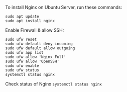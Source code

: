 To install Nginx on Ubuntu Server, run these commands:
```
sudo apt update
sudo apt install nginx
```
Enable Firewall & allow SSH:
```
sudo ufw reset
sudo ufw default deny incoming
sudo ufw default allow outgoing
sudo ufw app list
sudo ufw allow 'Nginx Full'
sudo ufw allow 'OpenSSH'
sudo ufw enable
sudo ufw status
systemctl status nginx
```
Check status of Nginx ```systemctl status nginx```
